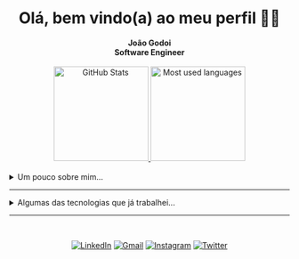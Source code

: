 <h1 align="center"> Olá, bem vindo(a) ao meu perfil 👋🏻 </h1>

<div align="center">
    <b>João Godoi</b>
    <br>
    <b>Software Engineer</b>
    <br>
    <br>
</div>

<div align="center" style="margin:auto">
    <a href="https://github.com/joao-godoi">
        <img height="170em"
            src="https://github-readme-stats.vercel.app/api?username=Joao-Godoi&show_icons=true&hide_border=true&layout=compact&show_icons=true&line_height=24&theme=transparent&title_color=4a86d1&custom_title=GitHub Stats"
            alt="GitHub Stats">
    </a>
    <a href="https://github.com/joao-godoi">
        <img height="170em"
            src="https://github-readme-stats.vercel.app/api/top-langs/?username=joao-godoi&langs_count=6&hide_border=true&layout=compact&show_icons=true&line_height=24&theme=transparent&title_color=4a86d1&custom_title=My%20favorite%20languages"
            alt="Most used languages">
    </a>
    <br>
    <br>
</div>

<details closed>
<summary>Um pouco sobre mim...</summary>

---
<div align="center" style="margin:auto">
Sou um estudante de Engenharia da Computação e amante da tecnologia!

Tenho experiência com Desenvolvimento de Sistemas e programação web Back-end.

Meus principais conhecimentos em tecnologias são <b>Python</b>, <b>Java</b>, <b>Kotlin</b>, <b>Docker</b> e <b>Kubernetes</b>.
Minhas principais habilidades são projetar APIs, criar testes unitários, contribuir em modelagens de APIs seguindo princípios de design de software, tentar refatorar códigos mal otimizados e fazer documentações.

Atualmente, estou trabalhando como _Desenvolvedor Back-end Pleno_ no time de engenharia da [Geofusion](https://geofusion.com.br/).
</div>
</details>

---

<details closed>
<summary>Algumas das tecnologias que já trabalhei...</summary>
<br>

![Kotlin](https://img.shields.io/badge/Kotlin-0095D5?&style=for-the-badge&logo=kotlin&logoColor=white)
![Python](https://img.shields.io/badge/python-3670A0?style=for-the-badge&logo=python&logoColor=ffdd54)
![Postgres](https://img.shields.io/badge/postgres-%23316192.svg?style=for-the-badge&logo=postgresql&logoColor=white)
![ElasticSearch](https://img.shields.io/badge/-ElasticSearch-005571?style=for-the-badge&logo=elasticsearch)
![Kibana](https://img.shields.io/badge/Kibana-005571?style=for-the-badge&logo=Kibana&logoColor=white)
![FastAPI](https://img.shields.io/badge/FastAPI-005571?style=for-the-badge&logo=fastapi)
![Django](https://img.shields.io/badge/django-%23092E20.svg?style=for-the-badge&logo=django&logoColor=white)
![Swagger](https://img.shields.io/badge/-Swagger-%23Clojure?style=for-the-badge&logo=swagger&logoColor=white)
![Spring](https://img.shields.io/badge/spring-%236DB33F.svg?style=for-the-badge&logo=spring&logoColor=white)
![AWS](https://img.shields.io/badge/AWS-%23FF9900.svg?style=for-the-badge&logo=amazon-aws&logoColor=white)
![Java](https://img.shields.io/badge/java-%23ED8B00.svg?style=for-the-badge&logo=java&logoColor=white)
![Oracle](https://img.shields.io/badge/Oracle-F80000?style=for-the-badge&logo=oracle&logoColor=white)
![DjangoREST](https://img.shields.io/badge/DJANGO-REST-ff1709?style=for-the-badge&logo=django&logoColor=white&color=ff1709&labelColor=gray)
![Flask](https://img.shields.io/badge/flask-%23000.svg?style=for-the-badge&logo=flask&logoColor=white)
![JWT](https://img.shields.io/badge/JWT-black?style=for-the-badge&logo=JSON%20web%20tokens)
![GitLab](https://img.shields.io/badge/gitlab-%23181717.svg?style=for-the-badge&logo=gitlab&logoColor=white)
![Docker](https://img.shields.io/badge/docker-%230db7ed.svg?style=for-the-badge&logo=docker&logoColor=white)
![Kubernetes](https://img.shields.io/badge/kubernetes-%23326ce5.svg?style=for-the-badge&logo=kubernetes&logoColor=white)
</details>

---

<div align="center">
<br>

[![LinkedIn](https://img.shields.io/badge/linkedin-%230077B5.svg?style=for-the-badge&logo=linkedin&logoColor=white)](https://www.linkedin.com/in/joao-godoi/)
[![Gmail](https://img.shields.io/badge/Gmail-D14836?style=for-the-badge&logo=gmail&logoColor=white)](mailto:joaogodoi.dev@gmail.com)
[![Instagram](https://img.shields.io/badge/Instagram-%23E4405F.svg?style=for-the-badge&logo=Instagram&logoColor=white)](https://www.instagram.com/joao__godoi/)
[![Twitter](https://img.shields.io/badge/Twitter-%231DA1F2.svg?style=for-the-badge&logo=Twitter&logoColor=white)](https://twitter.com/joao__godoi)

</div>